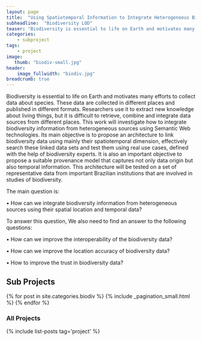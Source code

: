 ```yaml
---
layout: page
title:  "Using Spatiotemporal Information to Integrate Heterogeneous Biodiversity Semantic Data"
subheadline:  "Biodiversity LOD"
teaser: "Biodiversity is essential to life on Earth and motivates many efforts to collect data about species. These data are collected in different places and published in different formats. Researchers use it to extract new knowledge about living things, but it is difficult to retrieve, combine and integrate data sources from different places. This work will investigate how to integrate biodiversity information from heterogeneous sources using Semantic Web technologies."
categories:
    - subproject
tags:
    - project
image:
   thumb: "biodiv-small.jpg"
header:
    image_fullwidth: "biodiv.jpg"
breadcrumb: true
---
```


Biodiversity is essential to life on Earth and motivates many efforts to collect data about species. These data are collected in different places and published in different formats. Researchers use it to extract new knowledge about living things, but it is difficult to retrieve, combine and integrate data sources from different places. This work will investigate how to integrate biodiversity information from heterogeneous sources using Semantic Web technologies. Its main objective is to propose an architecture to link biodiversity data using mainly their spatiotemporal dimension, effectively search these linked data sets and test them using real use cases, defined with the help of biodiversity experts. It is also an important objective to propose a suitable provenance model that captures not only data origin but also temporal information. This architecture will be tested on a set of representative data from important Brazilian institutions that are involved in studies of biodiversity.

The main question is:

• How can we integrate biodiversity information from heterogeneous sources using their spatial location and temporal data?

To answer this question, We also need to find an answer to the following questions:

• How can we improve the interoperability of the biodiversity data? 

• How can we improve the location accuracy of biodiversity data?

• How to improve the trust in biodiversity data? 
## Sub Projects

{% for post in site.categories.biodiv %}
  {% include _pagination_small.html %}
{% endfor %}

### All Projects

{% include list-posts tag='project' %}
